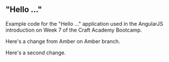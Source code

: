 ## "Hello ..."
Example code for the "Hello ..." application used in the AngularJS introduction on Week 7 of the Craft Academy Bootcamp.

Here's a change from Amber on Amber branch.

Here's a second change. 
